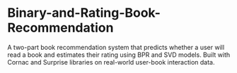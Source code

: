 # Binary-and-Rating-Book-Recommendation
A two-part book recommendation system that predicts whether a user will read a book and estimates their rating using BPR and SVD models. Built with Cornac and Surprise libraries on real-world user-book interaction data.
